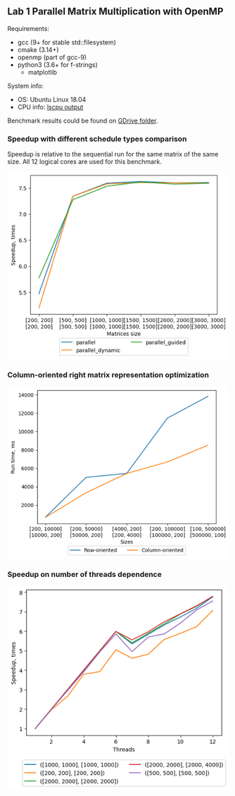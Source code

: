 ## Lab 1 Parallel Matrix Multiplication with OpenMP

Requirements:
* gcc (9+ for stable std::filesystem)
* cmake (3.14+)
* openmp (part of gcc-9)
* python3 (3.6+ for f-strings)
  * matplotlib
  
System info:
* OS: Ubuntu Linux 18.04
* CPU info: [lscpu output](./cpu_characteristics.md)

Benchmark results could be found on [GDrive folder](https://drive.google.com/drive/folders/19qHRaOD4-fhEXwkaPt3r8iA10EfreSiD?usp=sharing).

### Speedup with different schedule types comparison 
Speedup is relative to the sequential run for the same matrix of the same size.
All 12 logical cores are used for this benchmark.

![Image](./images/scheduling_types.png)

### Column-oriented right matrix representation optimization

![Image](./images/orc_vs_ocr.png)

### Speedup on number of threads dependence

![Image](./images/parallel_cores_speedup.png)